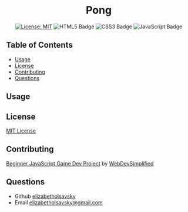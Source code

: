 <div align="center"> 

  # Pong

  [![License: MIT](https://img.shields.io/badge/License-MIT-yellow.svg)](https://opensource.org/licenses/MIT)
  ![HTML5 Badge](https://img.shields.io/badge/HTML5-E34F26?logo=html5&logoColor=fff&style=flat)
  ![CSS3 Badge](https://img.shields.io/badge/CSS3-1572B6?logo=css3&logoColor=fff&style=flat)
  ![JavaScript Badge](https://img.shields.io/badge/JavaScript-F7DF1E?logo=javascript&logoColor=000&style=flat)
  
</div>

## Table of Contents

* [Usage](#usage)
* [License](#license)
* [Contributing](#contributing)
* [Questions](#questions)

## Usage

## License

[MIT License](https://opensource.org/licenses/MIT)

## Contributing 

[Beginner JavaScript Game Dev Project](https://www.youtube.com/watch?v=PeY6lXPrPaA&t=1348s) by [WebDevSimplified](https://github.com/WebDevSimplified)

## Questions
* Github [elizabetholsavsky](https://github.com/elizabetholsavsky)
* Email elizabetholsavsky@gmail.com
